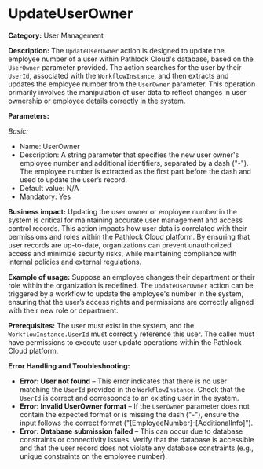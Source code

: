 # UpdateUserOwner

**Category:** User Management

**Description:** The `UpdateUserOwner` action is designed to update the employee number of a user within Pathlock Cloud's database, based on the `UserOwner` parameter provided. The action searches for the user by their `UserId`, associated with the `WorkflowInstance`, and then extracts and updates the employee number from the `UserOwner` parameter. This operation primarily involves the manipulation of user data to reflect changes in user ownership or employee details correctly in the system.

**Parameters:**

_Basic:_

- Name: UserOwner
- Description: A string parameter that specifies the new user owner's employee number and additional identifiers, separated by a dash ("-"). The employee number is extracted as the first part before the dash and used to update the user’s record.
- Default value: N/A
- Mandatory: Yes

**Business impact:** Updating the user owner or employee number in the system is critical for maintaining accurate user management and access control records. This action impacts how user data is correlated with their permissions and roles within the Pathlock Cloud platform. By ensuring that user records are up-to-date, organizations can prevent unauthorized access and minimize security risks, while maintaining compliance with internal policies and external regulations.

**Example of usage:** Suppose an employee changes their department or their role within the organization is redefined. The `UpdateUserOwner` action can be triggered by a workflow to update the employee's number in the system, ensuring that the user’s access rights and permissions are correctly aligned with their new role or department.

**Prerequisites:** The user must exist in the system, and the `WorkflowInstance.UserId` must correctly reference this user. The caller must have permissions to execute user update operations within the Pathlock Cloud platform.

**Error Handling and Troubleshooting:**

- **Error: User not found** – This error indicates that there is no user matching the `UserId` provided in the `WorkflowInstance`. Check that the `UserId` is correct and corresponds to an existing user in the system.
- **Error: Invalid UserOwner format** – If the `UserOwner` parameter does not contain the expected format or is missing the dash ("-"), ensure the input follows the correct format ("[EmployeeNumber]-[AdditionalInfo]").
- **Error: Database submission failed** – This can occur due to database constraints or connectivity issues. Verify that the database is accessible and that the user record does not violate any database constraints (e.g., unique constraints on the employee number).